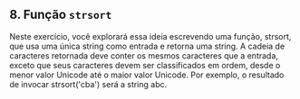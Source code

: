 ## 8. Função `strsort`

Neste exercício, você explorará essa ideia escrevendo uma função, strsort, que usa uma única string como entrada e retorna uma string. A cadeia de caracteres retornada deve conter os mesmos caracteres que a entrada, exceto que seus caracteres devem ser classificados em ordem, desde o menor valor Unicode até o maior valor Unicode. Por exemplo, o resultado de invocar strsort('cba') será a string abc.
